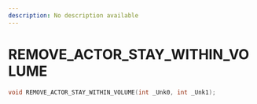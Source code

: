```yaml
---
description: No description available 
---
```


# REMOVE_ACTOR_STAY_WITHIN_VOLUME

```cpp
void REMOVE_ACTOR_STAY_WITHIN_VOLUME(int _Unk0, int _Unk1);
```